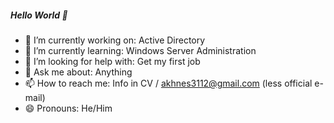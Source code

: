 ##### Hello World 👋

- 🔭 I’m currently working on: Active Directory
- 🌱 I’m currently learning: Windows Server Administration 
- 🤔 I’m looking for help with: Get my first job 
- 💬 Ask me about: Anything
- 📫 How to reach me: Info in CV / akhnes3112@gmail.com (less official e-mail)
- 😄 Pronouns: He/Him

